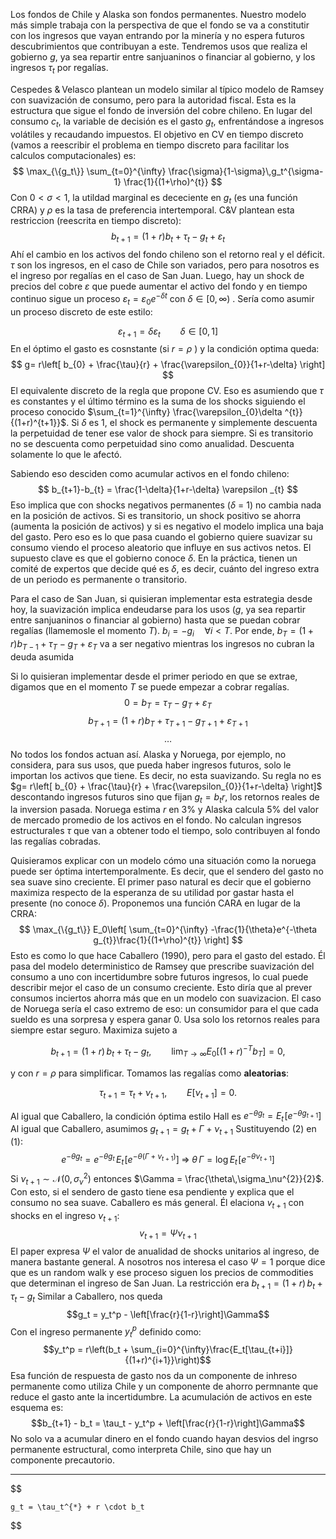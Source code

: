Los fondos de Chile y Alaska son fondos permanentes. Nuestro modelo más simple trabaja con la perspectiva de que el fondo se va a constitutir con los ingresos que vayan entrando por la minería y no espera futuros descubrimientos que contribuyan a este. Tendremos usos que realiza el gobierno $g$, ya sea repartir entre sanjuaninos o financiar al gobierno, y los ingresos $\tau _{t}$ por regalías.

Cespedes & Velasco plantean un modelo similar al típico modelo de Ramsey con suavización de consumo, pero para la autoridad fiscal. Esta es la estructura que sigue el fondo de inversión del cobre chileno. En lugar del consumo $c_{t}$, la variable de decisión es el gasto $g_{t}$, enfrentándose a ingresos volátiles y recaudando impuestos. El objetivo en CV en tiempo discreto (vamos a reescribir el problema en tiempo discreto para facilitar los calculos computacionales) es:
$$
\max_{\{g_t\}} \sum_{t=0}^{\infty} \frac{\sigma}{1-\sigma}\,g_t^{\sigma-1} \frac{1}{(1+\rho)^{t}}
$$
Con $0<\sigma<1$, la utildad marginal es dececiente en $g_t$ (es una función CRRA) y $\rho$ es la tasa de preferencia intertemporal. C&V plantean esta restriccion (reescrita en tiempo discreto):
$$
b_{t+1}=(1+r) b_t + \tau_t  - g_t + \varepsilon_t
$$
Ahí el cambio en los activos del fondo chileno son el retorno real y el déficit. $\tau$ son los ingresos, en el caso de Chile son variados, pero para nosotros es el ingreso por regalías en el caso de San Juan. Luego, hay un shock de precios del cobre $\varepsilon$ que puede aumentar el activo del fondo y en tiempo continuo sigue un proceso $\varepsilon_t = \varepsilon_0 e^{-\delta t}$ con $\delta \in[0, \infty)$ . Sería como asumir un proceso discreto de este estilo:

$$
\varepsilon _{t+1}=\delta \varepsilon _{t} \qquad  \delta \in [0,1]
$$
En el óptimo el gasto es cosnstante (si $r=\rho$ ) y la condición optima queda:
$$
g= r\left[   b_{0} + \frac{\tau}{r} + \frac{\varepsilon_{0}}{1+r-\delta} \right]
$$
El equivalente discreto de la regla que propone CV. Eso es asumiendo que $\tau$ es constantes y el último término es la suma de los shocks siguiendo el proceso conocido $\sum_{t=1}^{\infty}  \frac{\varepsilon_{0}\delta ^{t}}{(1+r)^{t+1}}$. Si $\delta$ es 1, el shock es permanente y simplemente descuenta la perpetuidad de tener ese valor de shock para siempre. Si es transitorio no se descuenta como perpetuidad sino como anualidad. Descuenta solamente lo que le afectó.

Sabiendo eso desciden como acumular activos en el fondo chileno:
$$
b_{t+1}-b_{t} = \frac{1-\delta}{1+r-\delta} \varepsilon _{t}
$$
Eso implica que con shocks negativos permanentes ($\delta$ = 1) no cambia nada en la posición de activos. Si es transitorio, un shock positivo se ahorra (aumenta la posición de activos) y si es negativo el modelo implica una baja del gasto. Pero eso es lo que pasa cuando el gobierno quiere suavizar su consumo viendo el proceso aleatorio que influye en sus activos netos. El supuesto clave es que el gobierno conoce $\delta$. En la práctica, tienen un comité de expertos que decide qué es $\delta$, es decir, cuánto del ingreso extra de un periodo es permanente o transitorio.

Para el caso de San Juan, si quisieran implementar esta estrategia desde hoy, la suavización implica endeudarse para los usos ($g$, ya sea repartir entre sanjuaninos o financiar al gobierno) hasta que se puedan cobrar regalías (llamemosle el momento $T$). $b_{i}=-g_{i} \quad \forall i < T$. Por ende, $b_{T}=(1+r)b_{T-1} +\tau_{T}  - g_{T} + \varepsilon_{T}$ va a ser negativo mientras los ingresos no cubran la deuda asumida

Si lo quisieran implementar desde el primer periodo en que se extrae, digamos que en el momento $T$ se puede empezar a cobrar regalías. 
$$
0=b_{T}=\tau_{T}  - g_{T} + \varepsilon_{T}
$$
$$
b_{T+1}=(1+r) b_{T} + \tau_{T+1}  - g_{T+1} + \varepsilon_{T+1}
$$
$$
\dots
$$
No todos los fondos actuan así. Alaska y Noruega, por ejemplo, no considera, para sus usos, que pueda haber ingresos futuros, solo le importan los activos que tiene. Es decir, no esta suavizando. Su regla no es $g= r\left[   b_{0} + \frac{\tau}{r} + \frac{\varepsilon_{0}}{1+r-\delta} \right]$ descontando ingresos futuros sino que fijan $g_{t}=b_{t}r$, los retornos reales de la inversion pasada. Noruega estima $r$ en 3\%  y Alaska calcula 5\% del valor de mercado promedio de los activos en el fondo. No calculan ingresos estructurales $\tau$ que van a obtener todo el tiempo, solo contribuyen al fondo las regalías cobradas. 

Quisieramos explicar con un modelo cómo una situación como la noruega puede ser óptima intertemporalmente. Es decir, que el sendero del gasto no sea suave sino creciente. El primer paso natural es decir que el gobierno maximiza respecto de la esperanza de su utilidad por gastar hasta el presente (no conoce $\delta$). Proponemos una función CARA en lugar de la CRRA:
$$
\max_{\{g_t\}} E_0\left[  \sum_{t=0}^{\infty} -\frac{1}{\theta}e^{-\theta g_{t}}\frac{1}{(1+\rho)^{t}} \right]
$$
Esto es como lo que hace Caballero (1990), pero para el gasto del estado. Él pasa del modelo deterministico de Ramsey que prescribe suavización del consumo a uno con incertidumbre sobre futuros ingresos, lo cual puede describir mejor el caso de un consumo creciente. Esto diría que al prever consumos inciertos ahorra más que en un modelo con suavizacion. 
El caso de Noruega sería el caso extremo de eso: un consumidor para el que cada sueldo es una sorpresa y espera ganar 0. Usa solo los retornos reales para siempre estar seguro. Maximiza sujeto a

$$
b_{t+1} = (1+r)\,b_t + \tau_t - g_t, \qquad \lim_{T\to\infty} E_0[(1+r)^{-T}b_T]=0,
$$

y con $r=\rho$ para simplificar. Tomamos las regalías como **aleatorias**:

$$
\tau_{t+1} = \tau_t + \nu_{t+1}, \qquad E[\nu_{t+1}]=0.
$$

Al igual que Caballero, la condición óptima estilo Hall es $e^{-\theta g_t} = E_t\!\left[e^{-\theta g_{t+1}}\right]$
Al igual que Caballero, asumimos $g_{t+1} = g_t + \Gamma + \nu_{t+1}$
Sustituyendo (2) en (1):
$$
e^{-\theta g_t} = e^{-\theta g_t}\,E_t\!\bigl[e^{-\theta(\Gamma+\nu_{t+1})}\bigr]
\;\Longrightarrow\;
\theta\,\Gamma = \log E_t\!\left[e^{-\theta\nu_{t+1}}\right]
$$
Si $\nu_{t+1}\sim\mathcal N(0,\sigma_\nu^{2})$ entonces $\Gamma = \frac{\theta\,\sigma_\nu^{2}}{2}$. Con esto, si el sendero de gasto tiene esa pendiente y explica que el consumo no sea suave. Caballero es más general. Él elaciona $v_{t+1}$ con shocks en el ingreso $\nu_{t+1}$:
$$v_{t+1} = \Psi\nu_{t+1}$$
El paper expresa $\Psi$ el valor de anualidad de shocks unitarios al ingreso, de manera bastante general. A nosotros nos interesa el caso $\Psi = 1$ porque dice que es un random walk y ese proceso siguen los precios de commodities que determinan el ingreso de San Juan.
La restricción era $b_{t+1} = (1+r)\,b_t + \tau_t - g_t$
Similar a Caballero, nos queda
$$g_t = y_t^p - \left[\frac{r}{1-r}\right]\Gamma$$
Con el ingreso permanente $y_t^p$ definido como:
$$y_t^p = r\left(b_t + \sum_{i=0}^{\infty}\frac{E_t[\tau_{t+i}]}{(1+r)^{i+1}}\right)$$
Esa función de respuesta de gasto nos da un componente de inhreso permanente como utiliza Chile y un componente de ahorro permnante que reduce el gasto ante la incertidumbre. La acumulación de activos en este esquema es:
$$b_{t+1} - b_t = \tau_t - y_t^p + \left[\frac{r}{1-r}\right]\Gamma$$
No solo va a acumular dinero en el fondo cuando hayan desvios del ingrso permanente estructural, como interpreta Chile, sino que hay un componente precautorio.


---

$$
```
g_t = \tau_t^{*} + r \cdot b_t
```
$$